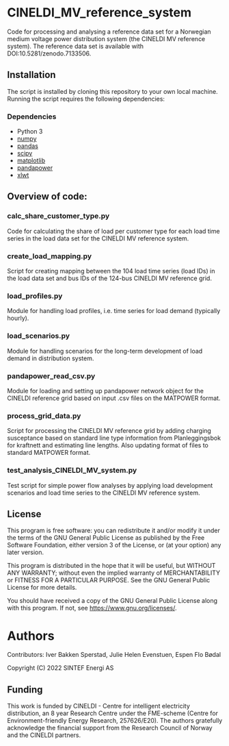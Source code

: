 # CINELDI_MV_reference_system
Code for processing and analysing a reference data set for a Norwegian medium voltage power distribution system (the CINELDI MV reference system). The reference data set is available with DOI:10.5281/zenodo.7133506.

## Installation
The script is installed by cloning this repository to your own local machine.
Running the script requires the following dependencies:

### Dependencies
* Python 3
* [numpy](https://numpy.org/)
* [pandas](https://pandas.pydata.org/pandas-docs/stable/index.html#)
* [scipy](https://scipy.org)
* [matplotlib](https://matplotlib.org/)
* [pandapower](https://www.pandapower.org/)
* [xlwt](https://pypi.org/project/xlwt/) 


## Overview of code: 

### calc_share_customer_type.py
Code for calculating the share of load per customer type for each load time series in the load data set for the CINELDI MV reference system.

### create_load_mapping.py
Script for creating mapping between the 104 load time series (load IDs) in the load data set and bus IDs of the 124-bus CINELDI MV reference grid.

### load_profiles.py
Module for handling load profiles, i.e. time series for load demand (typically hourly).

### load_scenarios.py
Module for handling scenarios for the long-term development of load demand in distribution system.

### pandapower_read_csv.py
Module for loading and setting up pandapower network object for the CINELDI reference grid based on input .csv files on the MATPOWER format.

### process_grid_data.py
Script for processing the CINELDI MV reference grid by adding charging susceptance based on standard line type information from Planleggingsbok for kraftnett and estimating line lengths. Also updating format of files to standard MATPOWER format.

### test_analysis_CINELDI_MV_system.py
Test script for simple power flow analyses by applying load development scenarios and 
load time series to the CINELDI MV reference system.


## License
This program is free software: you can redistribute it and/or modify
it under the terms of the GNU General Public License as published by
the Free Software Foundation, either version 3 of the License, or
(at your option) any later version.

This program is distributed in the hope that it will be useful,
but WITHOUT ANY WARRANTY; without even the implied warranty of
MERCHANTABILITY or FITNESS FOR A PARTICULAR PURPOSE.  See the
GNU General Public License for more details.

You should have received a copy of the GNU General Public License
along with this program.  If not, see <https://www.gnu.org/licenses/>.

# Authors
Contributors: Iver Bakken Sperstad, Julie Helen Evenstuen, Espen Flo Bødal

Copyright (C) 2022 SINTEF Energi AS

## Funding
This work is funded by CINELDI - Centre for intelligent electricity distribution, an 8 year Research Centre under the FME-scheme (Centre for Environment-friendly Energy Research, 257626/E20). The authors gratefully acknowledge the financial support from the Research Council of Norway and the CINELDI partners.
